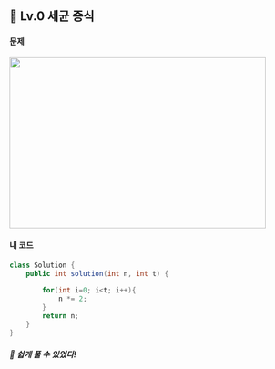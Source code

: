 ## 📍 Lv.0 세균 증식 <br>

#### 문제 <br>
<img src="https://github.com/yejinsohn/TIL/assets/104317217/eaf63657-1ad5-43e5-95ff-f9404849f6dc" width="450" height="300"/>

#### 내 코드 <br>

```Java
class Solution {
    public int solution(int n, int t) {
        
        for(int i=0; i<t; i++){
            n *= 2;
        }
        return n;
    }
}
```

##### 🌿 쉽게 풀 수 있었다!
